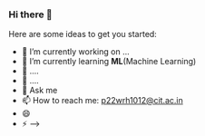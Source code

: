 ### Hi there 👋

Here are some ideas to get you started:

- 🔭 I’m currently working on ...
- 🌱 I’m currently learning **ML**(Machine Learning)
- 👯 ....
- 🤔 ....
- 💬 Ask me
- 📫 How to reach me: p22wrh1012@cit.ac.in
- 😄 
- ⚡
-->
